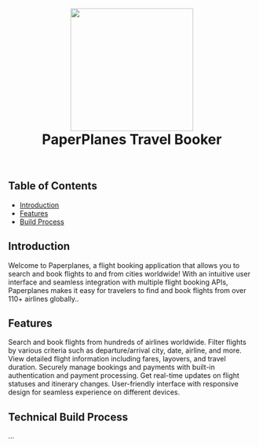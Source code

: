 <h1 align="center"><img align="center" width="250" height="250" src='https://user-images.githubusercontent.com/71289948/223522780-61db3143-3773-4e78-8243-076c40070913.JPG'></img>
<div>PaperPlanes Travel Booker</div></h1> <br>
<p align="center">
  <a href="https://gitpoint.co/">
  </a>
</p>



<!-- START doctoc generated TOC please keep comment here to allow auto update -->
<!-- DON'T EDIT THIS SECTION, INSTEAD RE-RUN doctoc TO UPDATE -->
## Table of Contents

- [Introduction](#introduction)
- [Features](#features)
- [Build Process](#build-process)

<!-- END doctoc generated TOC please keep comment here to allow auto update -->

## Introduction
Welcome to Paperplanes, a flight booking application that allows you to search and book flights to and from cities worldwide! With an intuitive user interface and seamless integration with multiple flight booking APIs, Paperplanes makes it easy for travelers to find and book flights from over 110+ airlines globally..


## Features
Search and book flights from hundreds of airlines worldwide.
Filter flights by various criteria such as departure/arrival city, date, airline, and more.
View detailed flight information including fares, layovers, and travel duration.
Securely manage bookings and payments with built-in authentication and payment processing.
Get real-time updates on flight statuses and itinerary changes.
User-friendly interface with responsive design for seamless experience on different devices.


## Technical Build Process
...

